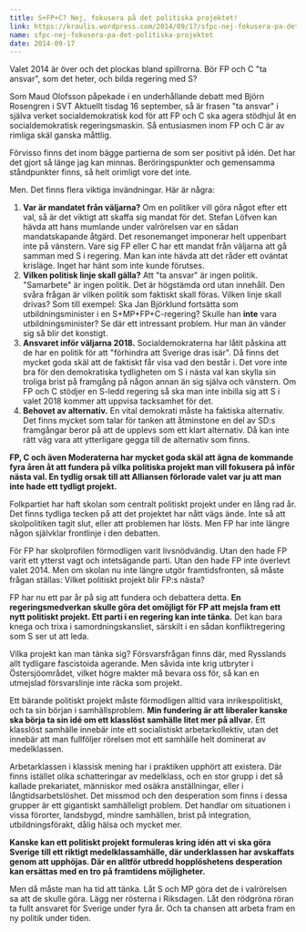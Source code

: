 ```yaml
---
title: S+FP+C? Nej, fokusera på det politiska projektet!
link: https://kraulis.wordpress.com/2014/09/17/sfpc-nej-fokusera-pa-det-politiska-projektet/
name: sfpc-nej-fokusera-pa-det-politiska-projektet
date: 2014-09-17
---
```

Valet 2014 är över och det plockas bland spillrorna. Bör FP och C "ta ansvar", som det heter, och bilda regering med S?

Som Maud Olofsson påpekade i en underhållande debatt med Björn Rosengren i SVT Aktuellt tisdag 16 september, så är frasen "ta ansvar" i själva verket socialdemokratisk kod för att FP och C ska agera stödhjul åt en socialdemokratisk regeringsmaskin. Så entusiasmen inom FP och C är av rimliga skäl ganska måttlig.

Förvisso finns det inom bägge partierna de som ser positivt på idén. Det har det gjort så länge jag kan minnas. Beröringspunkter och gemensamma ståndpunkter finns, så helt orimligt vore det inte.

Men. Det finns flera viktiga invändningar. Här är några:



1. **Var är mandatet från väljarna?** Om en politiker vill göra något efter ett val, så är det viktigt att skaffa sig mandat för det. Stefan Löfven kan hävda att hans mumlande under valrörelsen var en sådan mandatskapande åtgärd. Det resonemanget imponerar helt uppenbart inte på vänstern. Vare sig FP eller C har ett mandat från väljarna att gå samman med S i regering. Man kan inte hävda att det råder ett oväntat krisläge. Inget har hänt som inte kunde förutses.
2. **Vilken politisk linje skall gälla?** Att "ta ansvar" är ingen politik. "Samarbete" är ingen politik. Det är högstämda ord utan innehåll. Den svåra frågan är vilken politik som faktiskt skall föras. Vilken linje skall drivas? Som till exempel: Ska Jan Björklund fortsätta som utbildningsminister i en S+MP+FP+C-regering? Skulle han **inte** vara utbildningsminister? Se där ett intressant problem. Hur man än vänder sig så blir det konstigt.
3. **Ansvaret inför väljarna 2018.** Socialdemokraterna har låtit påskina att de har en politik för att "förhindra att Sverige dras isär". Då finns det mycket goda skäl att de faktiskt får visa vad den består i. Det vore inte bra för den demokratiska tydligheten om S i nästa val kan skylla sin troliga brist på framgång på någon annan än sig själva och vänstern. Om FP och C stödjer en S-ledd regering så ska man inte inbilla sig att S i valet 2018 kommer att uppvisa tacksamhet för det.
4. **Behovet av alternativ.** En vital demokrati måste ha faktiska alternativ. Det finns mycket som talar för tanken att åtminstone en del av SD:s framgångar beror på att de upplevs som ett klart alternativ. Då kan inte rätt väg vara att ytterligare gegga till de alternativ som finns.

**FP, C och även Moderaterna har mycket goda skäl att ägna de kommande fyra åren åt att fundera på vilka politiska projekt man vill fokusera på inför nästa val. En tydlig orsak till att Alliansen förlorade valet var ju att man inte hade ett tydligt projekt.**

Folkpartiet har haft skolan som centralt politiskt projekt under en lång rad år. Det finns tydliga tecken på att det projektet har nått vägs ände. Inte så att skolpolitiken tagit slut, eller att problemen har lösts. Men FP har inte längre någon självklar frontlinje i den debatten.

För FP har skolprofilen förmodligen varit livsnödvändig. Utan den hade FP varit ett ytterst vagt och intetsägande parti. Utan den hade FP inte överlevt valet 2014. Men om skolan nu inte längre utgör framtidsfronten, så måste frågan ställas: Vilket  politiskt projekt blir FP:s nästa?

FP har nu ett par år på sig att fundera och debattera detta. **En regeringsmedverkan skulle göra det omöjligt för FP att mejsla fram ett nytt politiskt projekt. Ett parti i en regering kan inte tänka.** Det kan bara knega och trixa i samordningskansliet, särskilt i en sådan konfliktregering som S ser ut att leda.

Vilka projekt kan man tänka sig? Försvarsfrågan finns där, med Rysslands allt tydligare fascistoida agerande. Men såvida inte krig utbryter i Östersjöområdet, vilket högre makter må bevara oss för, så kan en utmejslad försvarslinje inte räcka som projekt.

Ett bärande politiskt projekt måste förmodligen alltid vara inrikespolitiskt, och ta sin början i samhällsproblem. **Min fundering är att liberaler kanske ska börja ta sin idé om ett klasslöst samhälle litet mer på allvar.** Ett klasslöst samhälle innebär inte ett socialistiskt arbetarkollektiv, utan det innebär att man fullföljer rörelsen mot ett samhälle helt dominerat av medelklassen.

Arbetarklassen i klassisk mening har i praktiken upphört att existera. Där finns istället olika schatteringar av medelklass, och en stor grupp i det så kallade prekariatet, människor med osäkra anställningar, eller i långtidsarbetslöshet. Det missmod och den desperation som finns i dessa grupper är ett gigantiskt samhälleligt problem. Det handlar om situationen i vissa förorter, landsbygd, mindre samhällen, brist på integration, utbildningsförakt, dålig hälsa och mycket mer.

**Kanske kan ett politiskt projekt formuleras kring idén att vi ska göra Sverige till ett riktigt medelklassamhälle, där underklassen har avskaffats genom att upphöjas. Där en alltför utbredd hopplöshetens desperation kan ersättas med en tro på framtidens möjligheter.**

Men då måste man ha tid att tänka. Låt S och MP göra det de i valrörelsen sa att de skulle göra. Lägg ner rösterna i Riksdagen. Låt den rödgröna röran ta fullt ansvaret för Sverige under fyra år. Och ta chansen att arbeta fram en ny politik under tiden.

